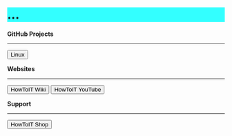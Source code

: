 <html>
  <head>
    <h1 style="background-color:rgb(51, 255, 255);">...</h1>
    <title>Title of the document</title>
  </head>
  <body>
   <p>
    <p><b>GitHub Projects</b></p>
    
   <hr>
    
   <button class="btn btn-success" onclick=" window.open('https://github.com/LoadingStill/Linux')','_blank')"> Linux </button>
   </p>
    
    
    
   <p><b>Websites</b></p>
    
   <hr>
    
   <button class="btn btn-success" onclick=" window.open('https://www.howtoit.wiki','_blank')"> HowToIT Wiki</button>
   <button class="btn btn-success" onclick=" window.open('https://www.youtube.com/channel/UCUzFtzmd4sLHOVTDylEoygQ','_blank')"> HowToIT YouTube</button>
    
    
   <p><b>Support</b></p>
    
   <hr>
    
   <button class="btn btn-success" onclick=" window.open('https://www.howtoit.shop','_blank')"> HowToIT Shop</button>
  </body>
</html>
